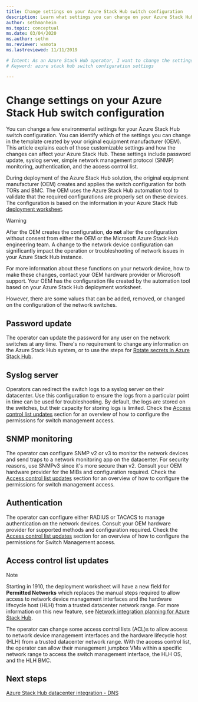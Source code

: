 ```yaml
---
title: Change settings on your Azure Stack Hub switch configuration 
description: Learn what settings you can change on your Azure Stack Hub switch configuration.
author: sethmanheim
ms.topic: conceptual
ms.date: 03/04/2020
ms.author: sethm
ms.reviewer: wamota
ms.lastreviewed: 11/11/2019

# Intent: As an Azure Stack Hub operator, I want to change the settings on my Azure Stack Hub switch configuration so I can customize them to my needs.
# Keyword: azure stack hub switch configuration settings

---
```


# Change settings on your Azure Stack Hub switch configuration

You can change a few environmental settings for your Azure Stack Hub switch configuration. You can identify which of the settings you can change in the template created by your original equipment manufacturer (OEM). This article explains each of those customizable settings and how the changes can affect your Azure Stack Hub. These settings include password update, syslog server, simple network management protocol (SNMP) monitoring, authentication, and the access control list.

During deployment of the Azure Stack Hub solution, the original equipment manufacturer (OEM) creates and applies the switch configuration for both TORs and BMC. The OEM uses the Azure Stack Hub automation tool to validate that the required configurations are properly set on these devices. The configuration is based on the information in your Azure Stack Hub [deployment worksheet](azure-stack-deployment-worksheet.md).

> [!Warning]  
> After the OEM creates the configuration, **do not** alter the configuration without consent from either the OEM or the Microsoft Azure Stack Hub engineering team. A change to the network device configuration can significantly impact the operation or troubleshooting of network issues in your Azure Stack Hub instance.
>
> For more information about these functions on your network device, how to make these changes, contact your OEM hardware provider or Microsoft support. Your OEM has the configuration file created by the automation tool based on your Azure Stack Hub deployment worksheet.

However, there are some values that can be added, removed, or changed on the configuration of the network switches.

## Password update

The operator can update the password for any user on the network switches at any time. There's no requirement to change any information on the Azure Stack Hub system, or to use the steps for [Rotate secrets in Azure Stack Hub](azure-stack-rotate-secrets.md).

## Syslog server

Operators can redirect the switch logs to a syslog server on their datacenter. Use this configuration to ensure the logs from a particular point in time can be used for troubleshooting. By default, the logs are stored on the switches, but their capacity for storing logs is limited. Check the [Access control list updates](#access-control-list-updates) section for an overview of how to configure the permissions for switch management access.

## SNMP monitoring

The operator can configure SNMP v2 or v3 to monitor the network devices and send traps to a network monitoring app on the datacenter. For security reasons, use SNMPv3 since it's more secure than v2. Consult your OEM hardware provider for the MIBs and configuration required. Check the [Access control list updates](#access-control-list-updates) section for an overview of how to configure the permissions for switch management access.

## Authentication

The operator can configure either RADIUS or TACACS to manage authentication on the network devices. Consult your OEM hardware provider for supported methods and configuration required. Check the [Access control list updates](#access-control-list-updates) section for an overview of how to configure the permissions for Switch Management access.

## Access control list updates

> [!NOTE]
> Starting in 1910, the deployment worksheet will have a new field for **Permitted Networks** which replaces the manual steps required to allow access to network device management interfaces and the hardware lifecycle host (HLH) from a trusted datacenter network range. For more information on this new feature, see [Network integration planning for Azure Stack Hub](azure-stack-network.md#permitted-networks).

The operator can change some access control lists (ACL)s to allow access to network device management interfaces and the hardware lifecycle host (HLH) from a trusted datacenter network range. With the access control list, the operator can allow their management jumpbox VMs within a specific network range to access the switch management interface, the HLH OS, and the HLH BMC.

## Next steps

[Azure Stack Hub datacenter integration - DNS](azure-stack-integrate-dns.md)

